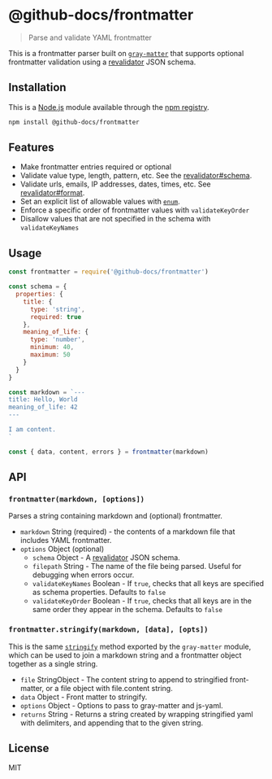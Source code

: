 # @github-docs/frontmatter

> Parse and validate YAML frontmatter

This is a frontmatter parser built on [`gray-matter`](https://ghub.io/gray-matter) that supports optional frontmatter validation using a [revalidator](https://ghub.io/revalidator) JSON schema.

## Installation

This is a [Node.js](https://nodejs.org/) module available through the 
[npm registry](https://www.npmjs.com/).

```sh
npm install @github-docs/frontmatter
```

## Features

- Make frontmatter entries required or optional
- Validate value type, length, pattern, etc. See the [revalidator#schema](https://github.com/flatiron/revalidator#schema).
- Validate urls, emails, IP addresses, dates, times, etc. See [revalidator#format](https://github.com/flatiron/revalidator#format).
- Set an explicit list of allowable values with [`enum`](https://github.com/flatiron/revalidator#enum).
- Enforce a specific order of frontmatter values with `validateKeyOrder`
- Disallow values that are not specified in the schema with `validateKeyNames`

## Usage

```js
const frontmatter = require('@github-docs/frontmatter')

const schema = {
  properties: {
    title: {
      type: 'string',
      required: true
    },
    meaning_of_life: {
      type: 'number',
      minimum: 40,
      maximum: 50
    }
  }
}

const markdown = `---
title: Hello, World
meaning_of_life: 42
---

I am content.
`

const { data, content, errors } = frontmatter(markdown)
```

## API

### `frontmatter(markdown, [options])`

Parses a string containing markdown and (optional) frontmatter.

- `markdown` String (required) - the contents of a markdown file that includes YAML frontmatter.
- `options` Object (optional)
  - `schema` Object - A [revalidator](https://ghub.io/revalidator) JSON schema.
  - `filepath` String - The name of the file being parsed. Useful for debugging when errors occur.
  - `validateKeyNames` Boolean - If `true`, checks that all keys are specified as schema properties. Defaults to `false`
  - `validateKeyOrder` Boolean - If `true`, checks that all keys are in the same order they appear in the schema. Defaults to `false`


### `frontmatter.stringify(markdown, [data], [opts])`

This is the same [`stringify`](https://github.com/jonschlinkert/gray-matter#stringify) method exported by the `gray-matter` module, which can be used to join a markdown string and a frontmatter object together as a single string.

- `file` StringObject - The content string to append to stringified front-matter, or a file object with file.content string.
- `data` Object - Front matter to stringify.
- `options` Object - Options to pass to gray-matter and js-yaml.
- `returns` String - Returns a string created by wrapping stringified yaml with delimiters, and appending that to the given string.

## License

MIT
